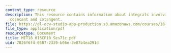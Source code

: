 ```yaml
---
content_type: resource
description: This resource contains information about integrals involving secant,
  cosecant and cotangent.
file: https://ol-ocw-studio-app-production.s3.amazonaws.com/courses/18-01sc-single-variable-calculus-fall-2010/7826f6f405872339b06e3e87b4ea291d_MIT18_01SCF10_Ses71c.pdf
file_type: application/pdf
resourcetype: Document
title: MIT18_01SCF10_Ses71c.pdf
uid: 7826f6f4-0587-2339-b06e-3e87b4ea291d
---
```

